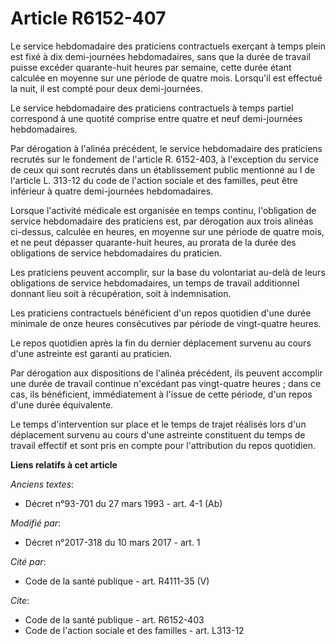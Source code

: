 # Article R6152-407

Le service hebdomadaire des praticiens contractuels exerçant à temps plein est fixé à dix demi-journées hebdomadaires, sans
que la durée de travail puisse excéder quarante-huit heures par semaine, cette durée étant calculée en moyenne sur une
période de quatre mois. Lorsqu'il est effectué la nuit, il est compté pour deux demi-journées. 

Le service hebdomadaire des praticiens contractuels à temps partiel correspond à une quotité comprise entre quatre et neuf
demi-journées hebdomadaires. 

Par dérogation à l'alinéa précédent, le service hebdomadaire des praticiens recrutés sur le fondement de l'article R.
6152-403, à l'exception du service de ceux qui sont recrutés dans un établissement public mentionné au I de l'article L.
313-12 du code de l'action sociale et des familles, peut être inférieur à quatre demi-journées hebdomadaires. 

Lorsque l'activité médicale est organisée en temps continu, l'obligation de service hebdomadaire des praticiens est, par
dérogation aux trois alinéas ci-dessus, calculée en heures, en moyenne sur une période de quatre mois, et ne peut dépasser
quarante-huit heures, au prorata de la durée des obligations de service hebdomadaires du praticien. 

Les praticiens peuvent accomplir, sur la base du volontariat au-delà de leurs obligations de service hebdomadaires, un temps
de travail additionnel donnant lieu soit à récupération, soit à indemnisation. 

Les praticiens contractuels bénéficient d'un repos quotidien d'une durée minimale de onze heures consécutives par période de
vingt-quatre heures. 

Le repos quotidien après la fin du dernier déplacement survenu au cours d'une astreinte est garanti au praticien. 

Par dérogation aux dispositions de l'alinéa précédent, ils peuvent accomplir une durée de travail continue n'excédant pas
vingt-quatre heures ; dans ce cas, ils bénéficient, immédiatement à l'issue de cette période, d'un repos d'une durée
équivalente. 

Le temps d'intervention sur place et le temps de trajet réalisés lors d'un déplacement survenu au cours d'une astreinte
constituent du temps de travail effectif et sont pris en compte pour l'attribution du repos quotidien.

**Liens relatifs à cet article**

_Anciens textes_:

  - Décret n°93-701 du 27 mars 1993 - art. 4-1 (Ab)

_Modifié par_:

  - Décret n°2017-318 du 10 mars 2017 - art. 1

_Cité par_:

  - Code de la santé publique - art. R4111-35 (V)

_Cite_:

  - Code de la santé publique - art. R6152-403
  - Code de l'action sociale et des familles - art. L313-12
